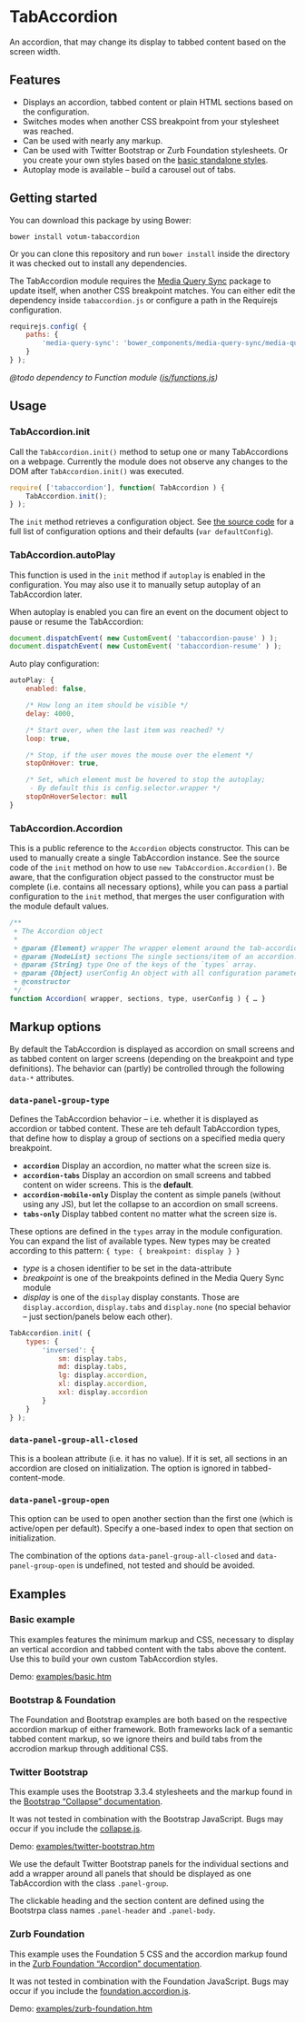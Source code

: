 # TabAccordion

An accordion, that may change its display to tabbed content based on the screen width.

## Features

- Displays an accordion, tabbed content or plain HTML sections based on the configuration.
- Switches modes when another CSS breakpoint from your stylesheet was reached.
- Can be used with nearly any markup.
- Can be used with Twitter Bootstrap or Zurb Foundation stylesheets. Or you create your own styles based on the [basic standalone styles](tabaccordion.css).
- Autoplay mode is available – build a carousel out of tabs.

## Getting started

You can download this package by using Bower:

    bower install votum-tabaccordion

Or you can clone this repository and run `bower install` inside the directory it was checked out to install any dependencies.

The TabAccordion module requires the [Media Query Sync](https://github.com/votum/media-query-sync) package to update itself, when another CSS breakpoint matches. You can either edit the dependency inside `tabaccordion.js` or configure a path in the Requirejs configuration.

```javascript
requirejs.config( {
    paths: {
        'media-query-sync': 'bower_components/media-query-sync/media-query-sync'
    }
} );
```

*@todo dependency to Function module ([js/functions.js](js/functions.js))*

## Usage

### TabAccordion.init

Call the `TabAccordion.init()` method to setup one or many TabAccordions on a webpage. Currently the module does not observe any changes to the DOM after `TabAccordion.init()` was executed.

```javascript
require( ['tabaccordion'], function( TabAccordion ) {
    TabAccordion.init();
} );
```

The `init` method retrieves a configuration object. See [the source code](js/tabaccordion.js) for a full list of configuration options and their defaults (`var defaultConfig`).

### TabAccordion.autoPlay

This function is used in the `init` method if `autoplay` is enabled in the configuration. You may also use it to manually setup autoplay of an TabAccordion later.

When autoplay is enabled you can fire an event on the document object to pause or resume the TabAccordion:

```javascript
document.dispatchEvent( new CustomEvent( 'tabaccordion-pause' ) );
document.dispatchEvent( new CustomEvent( 'tabaccordion-resume' ) );
```

Auto play configuration:

```javascript
autoPlay: {
    enabled: false,

    /* How long an item should be visible */
    delay: 4000,

    /* Start over, when the last item was reached? */
    loop: true,

    /* Stop, if the user moves the mouse over the element */
    stopOnHover: true,

    /* Set, which element must be hovered to stop the autoplay;
     - By default this is config.selector.wrapper */
    stopOnHoverSelector: null
}
```

### TabAccordion.Accordion

This is a public reference to the `Accordion` objects constructor. This can be used to manually create a single TabAccordion instance. See the source code of the `init` method on how to use `new TabAccordion.Accordion()`. Be aware, that the configuration object passed to the constructor must be complete (i.e. contains all necessary options), while you can pass a partial configuration to the `init` method, that merges the user configuration with the module default values.

```javascript
/**
 + The Accordion object
 *
 + @param {Element} wrapper The wrapper element around the tab-accordion (which already must exist).
 + @param {NodeList} sections The single sections/item of an accordion.
 + @param {String} type One of the keys of the `types` array.
 + @param {Object} userConfig An object with all configuration parameters.
 + @constructor
 */
function Accordion( wrapper, sections, type, userConfig ) { … }
```

## Markup options

By default the TabAccordion is displayed as accordion on small screens and as tabbed content on larger screens (depending on the breakpoint and type definitions). The behavior can (partly) be controlled through the following `data-*` attributes.

### `data-panel-group-type`

Defines the TabAccordion behavior – i.e. whether it is displayed as accordion or tabbed content. These are teh default TabAccordion types, that define how to display a group of sections on a specified media query breakpoint.

- **`accordion`** Display an accordion, no matter what the screen size is.
- **`accordion-tabs`** Display an accordion on small screens and tabbed content on wider screens. This is the **default**.
- **`accordion-mobile-only`** Display the content as simple panels (without using any JS), but let the collapse to an accordion on small screens.
- **`tabs-only`** Display tabbed content no matter what the screen size is.

These options are defined in the `types` array in the module configuration. You can expand the list of available types. New types may be created according to this pattern: `{ type: { breakpoint: display } }`

- *type* is a chosen identifier to be set in the data-attribute
- *breakpoint* is one of the breakpoints defined in the Media Query Sync module
- *display* is one of the `display` display constants. Those are `display.accordion`, `display.tabs` and `display.none` (no special behavior – just section/panels below each other).

```javascript
TabAccordion.init( {
    types: {
        'inversed': {
            sm: display.tabs,
            md: display.tabs,
            lg: display.accordion,
            xl: display.accordion,
            xxl: display.accordion
        }
    }
} );

```

### `data-panel-group-all-closed`

This is a boolean attribute (i.e. it has no value). If it is set, all sections in an accordion are closed on initialization. The option is ignored in tabbed-content-mode.

### `data-panel-group-open`

This option can be used to open another section than the first one (which is active/open per default). Specify a one-based index to open that section on initialization.

The combination of the options `data-panel-group-all-closed` and `data-panel-group-open` is undefined, not tested and should be avoided.

## Examples

### Basic example

This examples  features the minimum markup and CSS, necessary to display an vertical accordion and tabbed content with the tabs above the content. Use this to build your own custom TabAccordion styles.

Demo: [examples/basic.htm](https://rawgit.com/votum/tabaccordion/master/examples/basic.htm)

### Bootstrap & Foundation

The Foundation and Bootstrap examples are both based on the respective accordion markup of either framework. Both frameworks lack of a semantic tabbed content markup, so we ignore theirs and build tabs from the accrodion markup through additional CSS.

### Twitter Bootstrap

This example uses the Bootstrap 3.3.4 stylesheets and the markup found in the [Bootstrap “Collapse” documentation](http://getbootstrap.com/javascript/#collapse).

It was not tested in combination with the Bootstrap JavaScript. Bugs may occur if you include the [collapse.js](https://github.com/twbs/bootstrap/blob/master/js/collapse.js).

Demo: [examples/twitter-bootstrap.htm](https://rawgit.com/votum/tabaccordion/master/examples/twitter-bootstrap.htm)

We use the default Twitter Bootstrap panels for the individual sections and add a wrapper around all panels that should be displayed as one TabAccordion with the class `.panel-group`.

The clickable heading and the section content are defined using the Bootstrpa class names `.panel-header` and `.panel-body`.

### Zurb Foundation

This example uses the Foundation 5 CSS and the accordion markup found in the [Zurb Foundation “Accordion” documentation](http://foundation.zurb.com/docs/components/accordion.html).

It was not tested in combination with the Foundation JavaScript. Bugs may occur if you include the [foundation.accordion.js](https://github.com/zurb/foundation/blob/master/js/foundation/foundation.accordion.js).

Demo: [examples/zurb-foundation.htm](https://rawgit.com/votum/tabaccordion/master/examples/zurb-foundation.htm)
